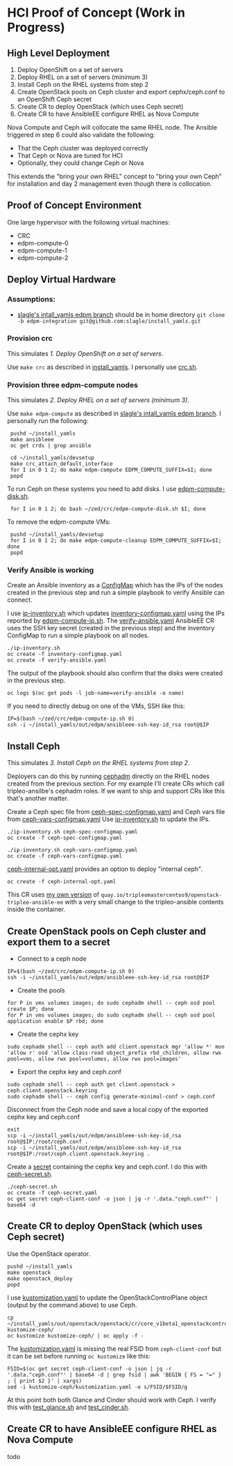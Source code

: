 # HCI Proof of Concept (Work in Progress)

## High Level Deployment

1. Deploy OpenShift on a set of servers
2. Deploy RHEL on a set of servers (minimum 3)
3. Install Ceph on the RHEL systems from step 2
4. Create OpenStack pools on Ceph cluster and export cephx/ceph.conf to an OpenShift Ceph secret
5. Create CR to deploy OpenStack (which uses Ceph secret)
6. Create CR to have AnsibleEE configure RHEL as Nova Compute

Nova Compute and Ceph will collocate the same RHEL node.
The Ansible triggered in step 6 could also validate the following:

- That the Ceph cluster was deployed correctly
- That Ceph or Nova are tuned for HCI
- Optionally, they could change Ceph or Nova

This extends the "bring your own RHEL" concept to "bring your own
Ceph" for installation and day 2 management even though there is
collocation.

## Proof of Concept Environment

One large hypervisor with the following virtual machines:

- CRC
- edpm-compute-0
- edpm-compute-1
- edpm-compute-2

## Deploy Virtual Hardware

### Assumptions:

- [slagle's intall_yamls edpm branch](https://github.com/slagle/install_yamls/tree/edpm-integration)
  should be in home directory `git clone -b edpm-integration git@github.com:slagle/install_yamls.git`

### Provision crc

This simulates _1. Deploy OpenShift on a set of servers_. 

Use `make crc` as described in 
[install_yamls](https://github.com/openstack-k8s-operators/install_yamls/tree/master/devsetup#crc).
I personally use [crc.sh](../crc/crc.sh).

### Provision three edpm-compute nodes

This simulates _2. Deploy RHEL on a set of servers (minimum 3)_.

Use `make edpm-compute` as described in
[slagle's intall_yamls edpm branch](https://github.com/slagle/install_yamls/tree/edpm-integration/devsetup#edpm-deployment).
I personally run the following:
```
 pushd ~/install_yamls
 make ansibleee
 oc get crds | grep ansible

 cd ~/install_yamls/devsetup
 make crc_attach_default_interface
 for I in 0 1 2; do make edpm-compute EDPM_COMPUTE_SUFFIX=$I; done
 popd
```
To run Ceph on these systems you need to add disks. I use
[edpm-compute-disk.sh](../crc/edpm-compute-disk.sh).
```
 for I in 0 1 2; do bash ~/zed/crc/edpm-compute-disk.sh $I; done
```
To remove the edpm-compute VMs:
```
 pushd ~/install_yamls/devsetup
 for I in 0 1 2; do make edpm-compute-cleanup EDPM_COMPUTE_SUFFIX=$I; done
 popd
```

### Verify Ansible is working

Create an Ansible inventory as a 
[ConfigMap](https://kubernetes.io/docs/concepts/configuration/configmap)
which has the IPs of the nodes created in the previous step and run a
simple playbook to verify Ansible can connect.

I use [ip-inventory.sh](ip-inventory.sh) which updates 
[inventory-configmap.yaml](inventory-configmap.yaml)
using the IPs reported by
[edpm-compute-ip.sh](../crc/edpm-compute-ip.sh). The
[verify-ansible.yaml](verify-ansible.yaml) AnsibleEE
CR uses the SSH key secret (created in the previous
step) and the inventory ConfigMap to run a simple playbook
on all nodes.
```
./ip-inventory.sh
oc create -f inventory-configmap.yaml
oc create -f verify-ansible.yaml
```
The output of the playbook should also confirm that the disks were
created in the previous step.
```
oc logs $(oc get pods -l job-name=verify-ansible -o name)
```
If you need to directly debug on one of the VMs, SSH like this:
```
IP=$(bash ~/zed/crc/edpm-compute-ip.sh 0)
ssh -i ~/install_yamls/out/edpm/ansibleee-ssh-key-id_rsa root@$IP
```

## Install Ceph

This simulates _3. Install Ceph on the RHEL systems from step 2_.

Deployers can do this by running
[cephadm](https://docs.ceph.com/en/quincy/cephadm/index.html)
directly on the RHEL nodes created from the previous section.
For my example I'll create CRs which call tripleo-ansilbe's cephadm
roles. If we want to ship and support CRs like this that's another
matter.

Create a Ceph spec file from
[ceph-spec-configmap.yaml](ceph-spec-configmap.yaml)
and Ceph vars file from
[ceph-vars-configmap.yaml](ceph-vars-configmap.yaml)
Use [ip-inventory.sh](ip-inventory.sh) to update the IPs.
```
./ip-inventory.sh ceph-spec-configmap.yaml
oc create -f ceph-spec-configmap.yaml

./ip-inventory.sh ceph-vars-configmap.yaml
oc create -f ceph-vars-configmap.yaml
```

[ceph-internal-opt.yaml](ceph-internal-opt.yaml)
provides an option to deploy "internal ceph".
```
oc create -f ceph-internal-opt.yaml
```
This CR uses [my own version](container-with-new-tripleo-ansible.md)
of `quay.io/tripleomastercentos9/openstack-tripleo-ansible-ee`
with a very small change to the tripleo-ansible contents inside the
container.

## Create OpenStack pools on Ceph cluster and export them to a secret

- Connect to a ceph node
```
IP=$(bash ~/zed/crc/edpm-compute-ip.sh 0)
ssh -i ~/install_yamls/out/edpm/ansibleee-ssh-key-id_rsa root@$IP
```
- Create the pools
```
for P in vms volumes images; do sudo cephadm shell -- ceph osd pool create $P; done
for P in vms volumes images; do sudo cephadm shell -- ceph osd pool application enable $P rbd; done
```
- Create the cephx key
```
sudo cephadm shell -- ceph auth add client.openstack mgr 'allow *' mon 'allow r' osd 'allow class-read object_prefix rbd_children, allow rwx pool=vms, allow rwx pool=volumes, allow rwx pool=images'
```
- Export the cephx key and ceph.conf
```
sudo cephadm shell -- ceph auth get client.openstack > ceph.client.openstack.keyring
sudo cephadm shell -- ceph config generate-minimal-conf > ceph.conf
```
Disconnect from the Ceph node and save a local copy of the exported
cephx key and ceph.conf
```
exit
scp -i ~/install_yamls/out/edpm/ansibleee-ssh-key-id_rsa root@$IP:/root/ceph.conf .
scp -i ~/install_yamls/out/edpm/ansibleee-ssh-key-id_rsa root@$IP:/root/ceph.client.openstack.keyring .
```
Create a
[secret](https://kubernetes.io/docs/concepts/configuration/secret)
containing the cephx key and ceph.conf. I do this
with [ceph-secret.sh](ceph-secret.sh).

```
./ceph-secret.sh
oc create -f ceph-secret.yaml
oc get secret ceph-client-conf -o json | jq -r '.data."ceph.conf"' | base64 -d
```

## Create CR to deploy OpenStack (which uses Ceph secret)

Use the OpenStack operator.
```
pushd ~/install_yamls
make openstack
make openstack_deploy
popd
```
I use [kustomization.yaml](kustomize-ceph/kustomization.yaml) to
update the OpenStackControlPlane object (output by the command above)
to use Ceph.
```
cp ~/install_yamls/out/openstack/openstack/cr/core_v1beta1_openstackcontrolplane.yaml kustomize-ceph/
oc kustomize kustomize-ceph/ | oc apply -f -
```
The [kustomization.yaml](kustomize-ceph/kustomization.yaml) is missing
the real FSID from `ceph-client-conf` but it can be set before running
`oc kustomize` like this:
```
FSID=$(oc get secret ceph-client-conf -o json | jq -r '.data."ceph.conf"' | base64 -d | grep fsid | awk 'BEGIN { FS = "=" } ; { print $2 }' | xargs)
sed -i kustomize-ceph/kustomization.yaml -e s/FSID/$FSID/g
```
At this point both both Glance and Cinder should work with Ceph.
I verify this with [test_glance.sh](../crc/test_glance.sh) and
[test_cinder.sh](../crc/test_cinder.sh).

## Create CR to have AnsibleEE configure RHEL as Nova Compute

todo
